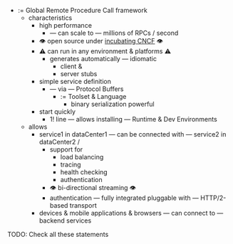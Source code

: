 - := Global Remote Procedure Call framework
  - characteristics
    - high performance
      - — can scale to — millions of RPCs / second
    - 👁️ open source under [incubating CNCF](https://landscape.cncf.io/?group=projects-and-products&project=incubating) 👁️
    - ⚠️ can run in any environment & platforms ⚠️
      - generates automatically — idiomatic
        - client &
        - server stubs
    - simple service definition
      - — via — Protocol Buffers
        - := Toolset & Language
          - binary serialization powerful
    - start quickly
      - 1! line — allows installing — Runtime & Dev Environments
  - allows
    - service1 in dataCenter1 — can be connected with — service2 in dataCenter2 /
      - support for
        - load balancing
        - tracing
        - health checking
        - authentication
      - 👁️ bi-directional streaming 👁️
      - authentication — fully integrated pluggable with — HTTP/2-based transport
    - devices & mobile applications & browsers — can connect to — backend services

TODO: Check all these statements